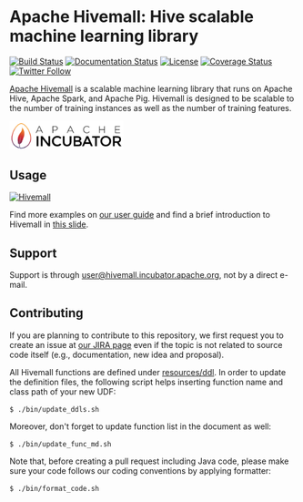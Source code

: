 <!--
  Licensed to the Apache Software Foundation (ASF) under one
  or more contributor license agreements.  See the NOTICE file
  distributed with this work for additional information
  regarding copyright ownership.  The ASF licenses this file
  to you under the Apache License, Version 2.0 (the
  "License"); you may not use this file except in compliance
  with the License.  You may obtain a copy of the License at

    http://www.apache.org/licenses/LICENSE-2.0

  Unless required by applicable law or agreed to in writing,
  software distributed under the License is distributed on an
  "AS IS" BASIS, WITHOUT WARRANTIES OR CONDITIONS OF ANY
  KIND, either express or implied.  See the License for the
  specific language governing permissions and limitations
  under the License.
-->

Apache Hivemall: Hive scalable machine learning library
=======================================================
[![Build Status](https://travis-ci.org/apache/incubator-hivemall.svg?branch=master)](https://travis-ci.org/apache/incubator-hivemall)
[![Documentation Status](https://img.shields.io/:docs-latest-green.svg)](http://hivemall.incubator.apache.org/userguide/)
[![License](http://img.shields.io/:license-Apache_v2-blue.svg)](https://github.com/apache/incubator-hivemall/blob/master/LICENSE)
[![Coverage Status](https://coveralls.io/repos/github/apache/incubator-hivemall/badge.svg?branch=master)](https://coveralls.io/github/apache/incubator-hivemall?branch=master)
[![Twitter Follow](https://img.shields.io/twitter/follow/ApacheHivemall.svg?style=social&label=Follow)](https://twitter.com/ApacheHivemall)

[Apache Hivemall](http://hivemall.incubator.apache.org/) is a scalable machine learning library that runs on Apache Hive, Apache Spark, and Apache Pig. Hivemall is designed to be scalable to the number of training instances as well as the number of training features.

[<img src="src/site/resources/images/apache-incubator-logo.png" alt="Apache Incubator" width=200>](http://hivemall.incubator.apache.org/)

Usage
-----

[![Hivemall](https://gist.githubusercontent.com/myui/d29241262f9313dec706/raw/caead313efd829b42a4a4183285e8b53cf26ab62/hadoopsummit14_slideshare.png)](http://www.slideshare.net/myui/dots20161029-myui/11)

Find more examples on [our user guide](http://hivemall.incubator.apache.org/userguide/index.html) and find a brief introduction to Hivemall in [this slide](http://www.slideshare.net/myui/hadoopsummit16-myui).

Support
-------

Support is through [user@hivemall.incubator.apache.org](http://hivemall.incubator.apache.org/mail-lists.html), not by a direct e-mail.

Contributing
------------

If you are planning to contribute to this repository, we first request you to create an issue at [our JIRA page](https://issues.apache.org/jira/projects/HIVEMALL) even if the topic is not related to source code itself (e.g., documentation, new idea and proposal).

All Hivemall functions are defined under [resources/ddl](resources/ddl). In order to update the definition files, the following script helps inserting function name and class path of your new UDF:

```
$ ./bin/update_ddls.sh
```

Moreover, don't forget to update function list in the document as well:

```
$ ./bin/update_func_md.sh
```

Note that, before creating a pull request including Java code, please make sure your code follows our coding conventions by applying formatter:

```
$ ./bin/format_code.sh
```
